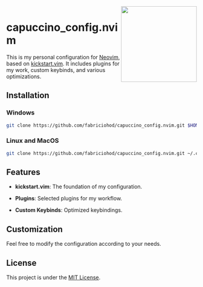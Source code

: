 
<img width="200" height="200" style="float: right;" src="https://my-cdn-s2.s3.sa-east-1.amazonaws.com/other/icon.png">

# capuccino_config.nvim

This is my personal configuration for [Neovim](https://neovim.io/), based on [kickstart.vim](https://github.com/nvim-lua/kickstart.nvim). It includes plugins for my work, custom keybinds, and various optimizations.

## Installation

### Windows

```bash
git clone https://github.com/fabriciohod/capuccino_config.nvim.git $HOME\AppData\Local\nvim --depth 1 && nvim
```

### Linux and MacOS

```bash
git clone https://github.com/fabriciohod/capuccino_config.nvim.git ~/.config/nvim --depth 1 && nvim
```

## Features

- **kickstart.vim**: The foundation of my configuration.

- **Plugins**: Selected plugins for my workflow.

- **Custom Keybinds**: Optimized keybindings.

## Customization

Feel free to modify the configuration according to your needs.

## License

This project is under the [MIT License](LICENSE).

